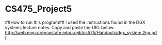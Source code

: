 # CS475_Project5

##How to run this program##
I used the instructions found in the DGX systems lecture notes. 
Copy and paste the URL below:
http://web.engr.oregonstate.edu/~mjb/cs575/Handouts/dgx_system.2pp.pdf